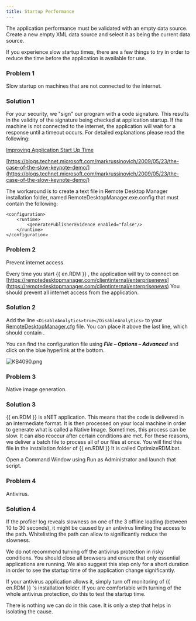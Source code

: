 ```yaml
---
title: Startup Performance
---
```

The application performance must be validated with an empty data source. Create a new empty XML data source and select it as being the current data source.  

If you experience slow startup times, there are a few things to try in order to reduce the time before the application is available for use.
### Problem 1
Slow startup on machines that are not connected to the internet.
### Solution 1
For your security, we "sign" our program with a code signature. This results in the validity of the signature being checked at application startup. If the machine is not connected to the internet, the application will wait for a response until a timeout occurs. For detailed explanations please read the following:  

[Improving Application Start Up Time](https://docs.microsoft.com/fr-fr/archive/blogs/amolravande/improving-application-start-up-time-generatepublisherevidence-setting-in-machine-config)  

[https://blogs.technet.microsoft.com/markrussinovich/2009/05/23/the-case-of-the-slow-keynote-demo/](https://blogs.technet.microsoft.com/markrussinovich/2009/05/23/the-case-of-the-slow-keynote-demo/)  

The workaround is to create a text file in Remote Desktop Manager installation folder, named RemoteDesktopManager.exe.config that must contain the following:  

```
<configuration>  
    <runtime>  
        <generatePublisherEvidence enabled="false"/>  
    </runtime>  
</configuration>  
```
### Problem 2
Prevent internet access.  

Every time you start {{ en.RDM }} , the application will try to connect on [https://remotedesktopmanager.com/clientinternal/enterprisenews](https://remotedesktopmanager.com/clientinternal/enterprisenews) You should prevent all internet access from the application.
### Solution 2
Add the line `<DisableAnalytics>true</DisableAnalytics>` to your [RemoteDesktopManager.cfg](https://help.remotedesktopmanager.com/installation_configurationfilelocation.html) file. You can place it above the last line, which should contain </Option>.  

You can find the configuration file using ***File – Options – Advanced*** and click on the blue hyperlink at the bottom.  

![KB4090.png](/img/en/kb/KB4090.png)
### Problem 3
Native image generation.
### Solution 3
{{ en.RDM }} is aNET application. This means that the code is delivered in an intermediate format. It is then processed on your local machine in order to generate what is called a Native Image. Sometimes, this process can be slow. It can also reoccur after certain conditions are met. For these reasons, we deliver a batch file to process all of our files at once. You will find this file in the installation folder of {{ en.RDM }} It is called OptimizeRDM.bat.  

Open a Command Window using Run as Administrator and launch that script.
### Problem 4
Antivirus.
### Solution 4
If the profiler log reveals slowness on one of the 3 offline loading (between 10 to 30 seconds), it might be caused by an antivirus limiting the access to the path. Whitelisting the path can allow to significantly reduce the slowness.  

We do not recommend turning off the antivirus protection in risky conditions. You should close all browsers and ensure that only essential applications are running. We also suggest this step only for a short duration in order to see the startup time of the application change significantly.  

If your antivirus application allows it, simply turn off monitoring of {{ en.RDM }} 's installation folder. If you are comfortable with turning of the whole antivirus protection, do this to test the startup time.  

There is nothing we can do in this case. It is only a step that helps in isolating the cause.
